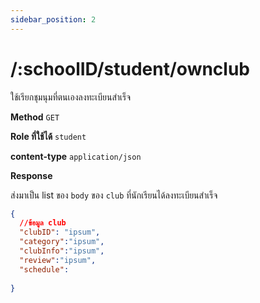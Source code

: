 ```yaml
---
sidebar_position: 2
---
```


# /:schoolID/student/ownclub


ใช้เรียกชุมนุมที่ตนเองลงทะเบียนสำเร็จ



**Method** `GET`

**Role ที่ใช้ได้** `student`

**content-type** `application/json`



**Response**

ส่งมาเป็น list ของ `body` ของ `club` ที่นักเรียนได้ลงทะเบียนสำเร็จ

```json title="Response (Parginate)"
{
  //ข้อมูล club
  "clubID": "ipsum",
  "category":"ipsum",
  "clubInfo":"ipsum",
  "review":"ipsum",
  "schedule":
  
}
```


